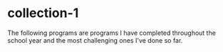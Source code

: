 # collection-1
The following programs are programs I have completed throughout the school year and the most challenging ones I've done so far.
